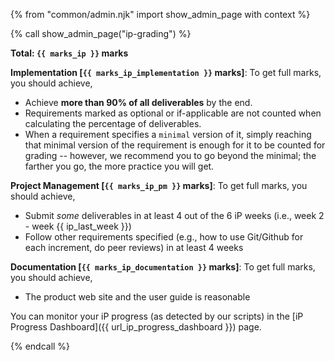 {% from "common/admin.njk" import show_admin_page with context %}

{% call show_admin_page("ip-grading") %}
<div id="main">

<div id="title">

</div>
<div id="body">

****Total: `{{ marks_ip }}` marks****

**Implementation [`{{ marks_ip_implementation }}` marks]**: To get full marks, you should achieve,
* Achieve **more than 90% of all deliverables** by the end.
* Requirements marked as <span class="badge badge-pill badge-secondary">optional</span> or <span class="badge badge-pill badge-secondary">if-applicable</span> are not counted when calculating the percentage of deliverables.
* When a requirement specifies a `minimal` version of it, simply reaching that minimal version of the requirement is enough for it to be counted for grading -- however, we recommend you to go beyond the minimal; the farther you go, the more practice you will get.

**Project Management [`{{ marks_ip_pm }}` marks]**: To get full marks, you should achieve,
* Submit _some_ deliverables in at least 4 out of the 6 iP weeks (i.e., week 2 - week {{ ip_last_week }})
* Follow other requirements specified (e.g., how to use Git/Github for each increment, do peer reviews) in at least 4 weeks

**Documentation [`{{ marks_ip_documentation }}` marks]**: To get full marks, you should achieve,
* The product web site and the user guide is reasonable

<box type="tip" seamless>

You can monitor your iP progress (as detected by our scripts) in the [iP Progress Dashboard]({{ url_ip_progress_dashboard }}) page.
</box>

</div>
</div>

{% endcall %}
